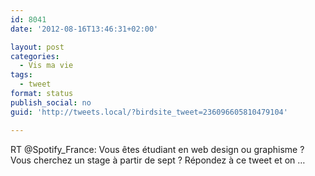 ```yaml
---
id: 8041
date: '2012-08-16T13:46:31+02:00'

layout: post
categories:
  - Vis ma vie
tags:
  - tweet
format: status
publish_social: no
guid: 'http://tweets.local/?birdsite_tweet=236096605810479104'

---
```


RT @Spotify\_France: Vous êtes étudiant en web design ou graphisme ? Vous cherchez un stage à partir de sept ? Répondez à ce tweet et on …